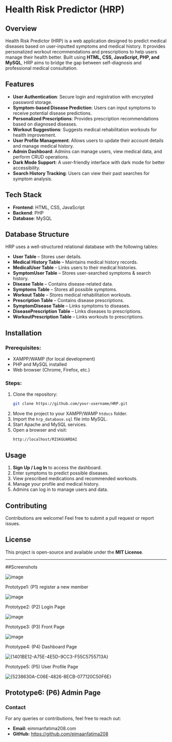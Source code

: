 # Health Risk Predictor (HRP)

## Overview
Health Risk Predictor (HRP) is a web application designed to predict medical diseases based on user-inputted symptoms and medical history. It provides personalized workout recommendations and prescriptions to help users manage their health better. Built using **HTML, CSS, JavaScript, PHP, and MySQL**, HRP aims to bridge the gap between self-diagnosis and professional medical consultation.

## Features
- **User Authentication**: Secure login and registration with encrypted password storage.
- **Symptom-based Disease Prediction**: Users can input symptoms to receive potential disease predictions.
- **Personalized Prescriptions**: Provides prescription recommendations based on diagnosed diseases.
- **Workout Suggestions**: Suggests medical rehabilitation workouts for health improvement.
- **User Profile Management**: Allows users to update their account details and manage medical history.
- **Admin Dashboard**: Admins can manage users, view medical data, and perform CRUD operations.
- **Dark Mode Support**: A user-friendly interface with dark mode for better accessibility.
- **Search History Tracking**: Users can view their past searches for symptom analysis.

## Tech Stack
- **Frontend**: HTML, CSS, JavaScript
- **Backend**: PHP
- **Database**: MySQL

## Database Structure
HRP uses a well-structured relational database with the following tables:
- **User Table** – Stores user details.
- **Medical History Table** – Maintains medical history records.
- **MedicalUser Table** – Links users to their medical histories.
- **SymptomUser Table** – Stores user-searched symptoms & search history.
- **Disease Table** – Contains disease-related data.
- **Symptoms Table** – Stores all possible symptoms.
- **Workout Table** – Stores medical rehabilitation workouts.
- **Prescription Table** – Contains disease prescriptions.
- **SymptomDisease Table** – Links symptoms to diseases.
- **DiseasePrescription Table** – Links diseases to prescriptions.
- **WorkoutPrescription Table** – Links workouts to prescriptions.

## Installation
### Prerequisites:
- XAMPP/WAMP (for local development)
- PHP and MySQL installed
- Web browser (Chrome, Firefox, etc.)

### Steps:
1. Clone the repository:
   ```sh
   git clone https://github.com/your-username/HRP.git
   ```
2. Move the project to your XAMPP/WAMP `htdocs` folder.
3. Import the `hrp_database.sql` file into MySQL.
4. Start Apache and MySQL services.
5. Open a browser and visit:
   ```
   http://localhost/RISKGUARDAI
   ```

## Usage
1. **Sign Up / Log In** to access the dashboard.
2. Enter symptoms to predict possible diseases.
3. View prescribed medications and recommended workouts.
4. Manage your profile and medical history.
5. Admins can log in to manage users and data.

## Contributing
Contributions are welcome! Feel free to submit a pull request or report issues.

## License
This project is open-source and available under the **MIT License**.

---
##Screenshots

![image](https://github.com/user-attachments/assets/fd5d6d38-d536-410e-9ec2-759c746419fa)

Prototype1: (P1) register a new member

![image](https://github.com/user-attachments/assets/f8bf2f39-c6e4-4478-b4a9-7c300ce48fdd)

Prototype2: (P2) Login Page

![image](https://github.com/user-attachments/assets/fe74ad8a-991b-4424-bfb2-ebe8ae5eff4b)

Prototype3: (P3) Front Page

![image](https://github.com/user-attachments/assets/57522b76-62dd-4dc4-91f2-d5327de4e06b)

Prototype4: (P4) Dashboard Page

![{1401BE12-A75E-4E5D-9CC3-F55C5755713A}](https://github.com/user-attachments/assets/70486cb9-bddd-4e15-8721-c09bf3cb5744)

Prototype5: (P5) User Profile Page

![{5238630A-C06E-4826-8ECB-077120C50F6E}](https://github.com/user-attachments/assets/a8499d7e-b5ba-4697-839e-a748d21353b4)

Prototype6: (P6)  Admin  Page
---
### Contact
For any queries or contributions, feel free to reach out:
- **Email:** eimmanfatima208.com
- **GitHub:** https://github.com/eimaanfatima208
